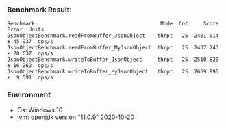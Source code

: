 ### Benchmark Result:
```
Benchmark                                         Mode  Cnt     Score    Error  Units
JsonObjectBenchmark.readFromBuffer_JsonObject    thrpt   25  2401.014 ± 45.937  ops/s
JsonObjectBenchmark.readFromBuffer_MyJsonObject  thrpt   25  2437.243 ± 28.637  ops/s
JsonObjectBenchmark.writeToBuffer_JsonObject     thrpt   25  2510.820 ± 16.262  ops/s
JsonObjectBenchmark.writeToBuffer_MyJsonObject   thrpt   25  2669.995 ±  9.591  ops/s
```
### Environment
* Os: Windows 10
* jvm: openjdk version "11.0.9" 2020-10-20